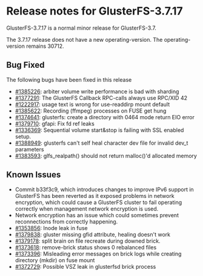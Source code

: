 # Release notes for GlusterFS-3.7.17

GlusterFS-3.7.17 is a normal minor release for GlusterFS-3.7.

The 3.7.17 release does not have a new operating-version. The operating-version remains 30712.

## Bug Fixed

The following bugs have been fixed in this release

- [#1385226](https://bugzilla.redhat.com/1385226): arbiter volume write performance is bad with sharding
- [#1377291](https://bugzilla.redhat.com/1377291): The GlusterFS Callback RPC-calls always use RPC/XID 42
- [#1222917](https://bugzilla.redhat.com/1222917): usage text is wrong for use-readdirp mount default
- [#1385622](https://bugzilla.redhat.com/1385622): Recording (ffmpeg) processes on FUSE get hung
- [#1374641](https://bugzilla.redhat.com/1374641): glusterfs: create a directory with 0464 mode return EIO error
- [#1379710](https://bugzilla.redhat.com/1379710): gfapi: Fix fd ref leaks
- [#1336369](https://bugzilla.redhat.com/1336369): Sequential volume start&stop is failing with SSL enabled setup.
- [#1388949](https://bugzilla.redhat.com/1388949): glusterfs can't self heal character dev file for invalid dev_t parameters
- [#1383593](https://bugzilla.redhat.com/1383593): glfs_realpath() should not return malloc()'d allocated memory

## Known Issues

- Commit b33f3c9, which introduces changes to improve IPv6 support in GlusterFS has been reverted as it exposed problems in network encryption, which could cause a GlusterFS cluster to fail operating correctly when management network encryption is used.
- Network encryption has an issue which could sometimes prevent reconnections from correctly happening.
- [#1353856](https://bugzilla.redhat.com/1353856): Inode leak in fuse
- [#1379838](https://bugzilla.redhat.com/1379838): gluster missing gfid attribute, healing doesn't work
- [#1379178](https://bugzilla.redhat.com/1379178): split brain on file recreate during downed brick.
- [#1373618](https://bugzilla.redhat.com/1373618): remove-brick status shows 0 rebalanced files
- [#1373396](https://bugzilla.redhat.com/1373396): Misleading error messages on brick logs while creating directory (mkdir) on fuse mount
- [#1372729](https://bugzilla.redhat.com/1372729): Possible VSZ leak in glusterfsd brick process
